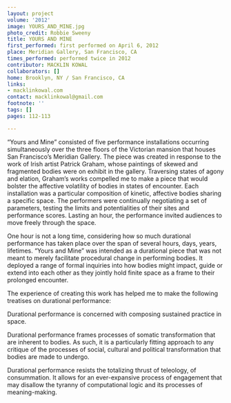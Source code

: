 ```yaml
---
layout: project
volume: '2012'
image: YOURS_AND_MINE.jpg
photo_credit: Robbie Sweeny
title: YOURS AND MINE
first_performed: first performed on April 6, 2012
place: Meridian Gallery, San Francisco, CA
times_performed: performed twice in 2012
contributor: MACKLIN KOWAL
collaborators: []
home: Brooklyn, NY / San Francisco, CA
links:
- macklinkowal.com
contact: macklinkowal@gmail.com
footnote: ''
tags: []
pages: 112-113

---
```


“Yours and Mine” consisted of five performance installations occurring simultaneously over the three floors of the Victorian mansion that houses San Francisco’s Meridian Gallery. The piece was created in response to the work of Irish artist Patrick Graham, whose paintings of skewed and fragmented bodies were on exhibit in the gallery. Traversing states of agony and elation, Graham’s works compelled me to make a piece that would bolster the affective volatility of bodies in states of encounter. Each installation was a particular composition of kinetic, affective bodies sharing a specific space. The performers were continually negotiating a set of parameters, testing the limits and potentialities of their sites and performance scores. Lasting an hour, the performance invited audiences to move freely through the space.

One hour is not a long time, considering how so much durational performance has taken place over the span of several hours, days, years, lifetimes. “Yours and Mine” was intended as a durational piece that was not meant to merely facilitate procedural change in performing bodies. It deployed a range of formal inquiries into how bodies might impact, guide or extend into each other as they jointly hold finite space as a frame to their prolonged encounter.

The experience of creating this work has helped me to make the following treatises on durational performance:

Durational performance is concerned with composing sustained practice in space.

Durational performance frames processes of somatic transformation that are inherent to bodies. As such, it is a particularly fitting approach to any critique of the processes of social, cultural and political transformation that bodies are made to undergo.

Durational performance resists the totalizing thrust of teleology, of consummation. It allows for an ever-expansive process of engagement that may disallow the tyranny of computational logic and its processes of meaning-making.

